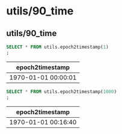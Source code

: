#  utils/90_time
## utils/90_time

```sql
SELECT * FROM utils.epoch2timestamp(1)
;
```
|  epoch2timestamp   
|--------------------
|1970-01-01 00:00:01

```sql
SELECT * FROM utils.epoch2timestamp(1000)
;
```
|  epoch2timestamp   
|--------------------
|1970-01-01 00:16:40

